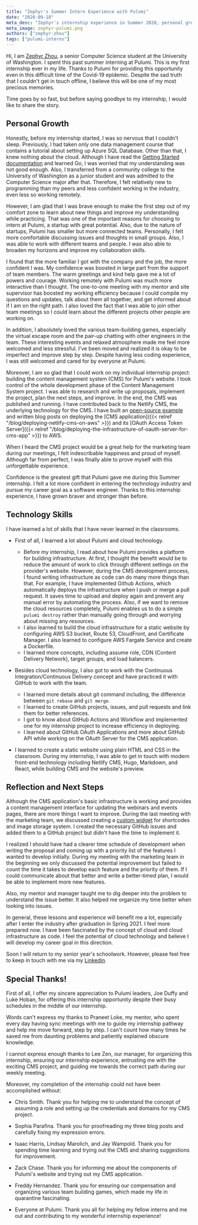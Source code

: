 ```yaml
---
title: "Zephyr's Summer Intern Experience with Pulumi"
date: "2020-09-18"
meta_desc: "Zephyr's internship experience in Summer 2020, personal growth, skills learned and reflection"
meta_image: zephyr-pulumi.png
authors: ["zephyr-zhou"]
tags: ["pulumi-interns"]
---
```


Hi, I am [Zephyr Zhou](https://www.linkedin.com/in/zephyr-zhou-a17741196/), a senior Computer Science student at the University of Washington. I spent this past summer interning at Pulumi. This is my first internship ever in my life. Thanks to Pulumi for providing this opportunity even in this difficult time of the Covid-19 epidemic. Despite the sad truth that I couldn't get in touch offline, I believe this will be one of my most precious memories.

Time goes by so fast, but before saying goodbye to my internship, I would like to share the story.

<!--more-->

## Personal Growth

Honestly, before my internship started, I was so nervous that I couldn't sleep. Previously, I had taken only one data management course that contains a tutorial about setting up Azure SQL Database. Other than that, I knew nothing about the cloud. Although I have read the [Getting Started documentation](https://www.pulumi.com/docs/get-started/aws/) and learned Go, I was worried that my understanding was not good enough. Also, I transferred from a community college to the University of Washington as a junior student and was admitted to the Computer Science major after that. Therefore, I felt relatively new to programming than my peers and less confident working in the industry, even less so working remotely.

However, I am glad that I was brave enough to make the first step out of my comfort zone to learn about new things and improve my understanding while practicing. That was one of the important reasons for choosing to intern at Pulumi, a startup with great potential. Also, due to the nature of startups, Pulumi has smaller but more connected teams. Personally, I felt more comfortable discussing issues and thoughts in small groups. Also, I was able to work with different teams and people. I was also able to broaden my horizons and improve my collaboration skills.

I found that the more familiar I got with the company and the job, the more confident I was. My confidence was boosted in large part from the support of team members. The warm greetings and kind help gave me a lot of powers and courage. Working remotely with Pulumi was much more interactive than I thought. The one-to-one meeting with my mentor and site supervisor has boosted my working efficiency because I could compile my questions and updates, talk about them all together, and get informed about if I am on the right path. I also loved the fact that I was able to join other team meetings so I could learn about the different projects other people are working on.

In addition, I absolutely loved the various team-building games, especially the virtual escape room and the pair-up chatting with other engineers in the team. These interesting events and relaxed atmosphere made me feel more welcomed and less stressful. I've been moved and realized it is okay to be imperfect and improve step by step. Despite having less coding experience, I was still welcomed and cared for by everyone at Pulumi.

Moreover, I am so glad that I could work on my individual internship project: building the content management system (CMS) for Pulumi's website. I took control of the whole development phase of the Content Management System project. I was able to research and write up proposals, implement the project, plan the next steps, and improve. In the end, the CMS was published and running. I have contributed back to the Netlify CMS, the underlying technology for the CMS. I have built an [open-source example](https://github.com/pulumi/examples/tree/master/aws-ts-netlify-cms-and-oauth) and written blog posts on deploying the [CMS application]({{< relref "/blog/deploying-netlify-cms-on-aws" >}}) and its [OAuth Access Token Server]({{< relref "/blog/deploying-the-infrastructure-of-oauth-server-for-cms-app" >}}) to AWS.

When I heard the CMS project would be a great help for the marketing team during our meetings, I felt indescribable happiness and proud of myself. Although far from perfect, I was finally able to prove myself with this unforgettable experience.

Confidence is the greatest gift that Pulumi gave me during this Summer internship. I felt a lot more confident in entering the technology industry and pursue my career goal as a software engineer. Thanks to this internship experience, I have grown braver and stronger than before.

## Technology Skills

I have learned a lot of skills that I have never learned in the classrooms.

- First of all, I learned a lot about Pulumi and cloud technology.
  - Before my internship, I read about how Pulumi provides a platform for building infrastructure. At first, I thought the benefit would be to reduce the amount of work to click through different settings on the provider's website. However, during the CMS development process, I found writing infrastructure as code can do many more things than that. For example, I have implemented Github Actions, which automatically deploys the infrastructure when I push or merge a pull request. It saves time to upload and deploy again and prevent any manual error by automating the process. Also, if we want to remove the cloud resources completely, Pulumi enables us to do a simple `pulumi destroy` rather than manually going through and worrying about missing any resources.
  - I also learned to build the cloud infrastructure for a static website by configuring AWS S3 bucket, Route 53, CloudFront, and Certificate Manager. I also learned to configure AWS Fargate Service and create a Dockerfile.
  - I learned more concepts, including assume role, CDN (Content Delivery Network), target groups, and load balancers.

- Besides cloud technology, I also got to work with the Continuous Integration/Continuous Delivery concept and have practiced it with GitHub to work with the team.
  - I learned more details about git command including, the difference between `git rebase` and `git merge`.
  - I learned to create GitHub projects, issues, and pull requests and link them for better references.
  - I got to know about GitHub Actions and Workflow and implemented one for my internship project to increase efficiency in deploying.
  - I learned about GitHub OAuth Applications and more about GitHub API while working on the OAuth Server for the CMS application.

- I learned to create a static website using plain HTML and CSS in the classroom. During my internship, I was able to get in touch with modern front-end technology including Netlify CMS, Hugo, Markdown, and React, while building CMS and the website's preview.

## Reflection and Next Steps

Although the CMS application's basic infrastructure is working and provides a content management interface for updating the webinars and events pages, there are more things I want to improve. During the last meeting with the marketing team, we discussed creating a [custom widget](https://www.netlifycms.org/docs/custom-widgets/#header) for shortcodes and image storage system. I created the necessary GitHub issues and added them to a GitHub project but didn't have the time to implement it.

I realized I should have had a clearer time schedule of development when writing the proposal and coming up with a priority list of the features I wanted to develop initially. During my meeting with the marketing team in the beginning we only discussed the potential improvement but failed to count the time it takes to develop each feature and the priority of them. If I could communicate about that better and write a better-timed plan, I would be able to implement more new features.

Also, my mentor and manager taught me to dig deeper into the problem to understand the issue better. It also helped me organize my time better when looking into issues.

In general, these lessons and experience will benefit me a lot, especially after I enter the industry after graduation in Spring 2021. I feel more prepared now. I have been fascinated by the concept of cloud and cloud infrastructure as code. I feel the potential of cloud technology and believe I will develop my career goal in this direction.

Soon I will return to my senior year's schoolwork. However, please feel free to keep in touch with me via my [Linkedin](https://www.linkedin.com/in/zephyr-zhou-a17741196/).

## Special Thanks!

First of all, I offer my sincere appreciation to Pulumi leaders, Joe Duffy and Luke Hoban, for offering this internship opportunity despite their busy schedules in the middle of our internship.

Words can't express my thanks to Praneet Loke, my mentor, who spent every day having sync meetings with me to guide my internship pathway and help me move forward, step by step. I can't count how many times he saved me from daunting problems and patiently explained obscure knowledge.

I cannot express enough thanks to Lee Zen, our manager, for organizing this internship, ensuring our internship experience, entrusting me with the exciting CMS project, and guiding me towards the correct path during our weekly meeting.

Moreover, my completion of the internship could not have been accomplished without:

- Chris Smith. Thank you for helping me to understand the concept of assuming a role and setting up the credentials and domains for my CMS project.

- Sophia Parafina. Thank you for proofreading my three blog posts and carefully fixing my expression errors.

- Isaac Harris, Lindsay Marolich, and Jay Wampold. Thank you for spending time learning and trying out the CMS and sharing suggestions for improvement.

- Zack Chase. Thank you for informing me about the components of Pulumi's website and trying out my CMS application.

- Freddy Hernandez. Thank you for ensuring our compensation and organizing various team building games, which made my life in quarantine fascinating.

- Everyone at Pulumi. Thank you all for helping my fellow interns and me out and contributing to my wonderful internship experience!
